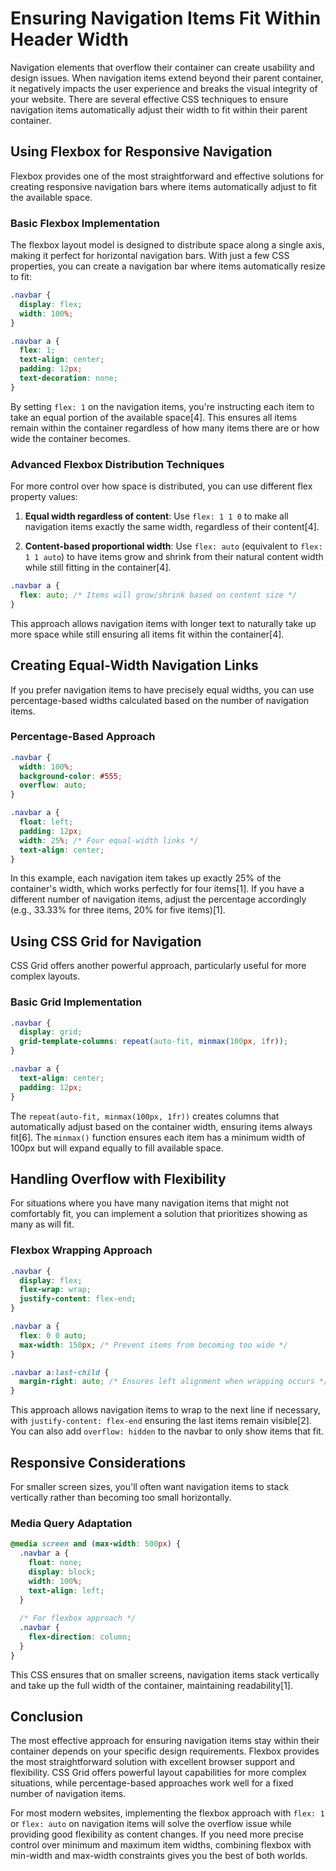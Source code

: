 # Ensuring Navigation Items Fit Within Header Width

Navigation elements that overflow their container can create usability and design issues. When navigation items extend beyond their parent container, it negatively impacts the user experience and breaks the visual integrity of your website. There are several effective CSS techniques to ensure navigation items automatically adjust their width to fit within their parent container.

## Using Flexbox for Responsive Navigation

Flexbox provides one of the most straightforward and effective solutions for creating responsive navigation bars where items automatically adjust to fit the available space.

### Basic Flexbox Implementation

The flexbox layout model is designed to distribute space along a single axis, making it perfect for horizontal navigation bars. With just a few CSS properties, you can create a navigation bar where items automatically resize to fit:

```css
.navbar {
  display: flex;
  width: 100%;
}

.navbar a {
  flex: 1;
  text-align: center;
  padding: 12px;
  text-decoration: none;
}
```

By setting `flex: 1` on the navigation items, you're instructing each item to take an equal portion of the available space[4]. This ensures all items remain within the container regardless of how many items there are or how wide the container becomes.

### Advanced Flexbox Distribution Techniques

For more control over how space is distributed, you can use different flex property values:

1. **Equal width regardless of content**: Use `flex: 1 1 0` to make all navigation items exactly the same width, regardless of their content[4].

2. **Content-based proportional width**: Use `flex: auto` (equivalent to `flex: 1 1 auto`) to have items grow and shrink from their natural content width while still fitting in the container[4].

```css
.navbar a {
  flex: auto; /* Items will grow/shrink based on content size */
}
```

This approach allows navigation items with longer text to naturally take up more space while still ensuring all items fit within the container[4].

## Creating Equal-Width Navigation Links

If you prefer navigation items to have precisely equal widths, you can use percentage-based widths calculated based on the number of navigation items.

### Percentage-Based Approach

```css
.navbar {
  width: 100%;
  background-color: #555;
  overflow: auto;
}

.navbar a {
  float: left;
  padding: 12px;
  width: 25%; /* Four equal-width links */
  text-align: center;
}
```

In this example, each navigation item takes up exactly 25% of the container's width, which works perfectly for four items[1]. If you have a different number of navigation items, adjust the percentage accordingly (e.g., 33.33% for three items, 20% for five items)[1].

## Using CSS Grid for Navigation

CSS Grid offers another powerful approach, particularly useful for more complex layouts.

### Basic Grid Implementation

```css
.navbar {
  display: grid;
  grid-template-columns: repeat(auto-fit, minmax(100px, 1fr));
}

.navbar a {
  text-align: center;
  padding: 12px;
}
```

The `repeat(auto-fit, minmax(100px, 1fr))` creates columns that automatically adjust based on the container width, ensuring items always fit[6]. The `minmax()` function ensures each item has a minimum width of 100px but will expand equally to fill available space.

## Handling Overflow with Flexibility

For situations where you have many navigation items that might not comfortably fit, you can implement a solution that prioritizes showing as many as will fit.

### Flexbox Wrapping Approach

```css
.navbar {
  display: flex;
  flex-wrap: wrap;
  justify-content: flex-end;
}

.navbar a {
  flex: 0 0 auto;
  max-width: 150px; /* Prevent items from becoming too wide */
}

.navbar a:last-child {
  margin-right: auto; /* Ensures left alignment when wrapping occurs */
}
```

This approach allows navigation items to wrap to the next line if necessary, with `justify-content: flex-end` ensuring the last items remain visible[2]. You can also add `overflow: hidden` to the navbar to only show items that fit.

## Responsive Considerations

For smaller screen sizes, you'll often want navigation items to stack vertically rather than becoming too small horizontally.

### Media Query Adaptation

```css
@media screen and (max-width: 500px) {
  .navbar a {
    float: none;
    display: block;
    width: 100%;
    text-align: left;
  }
  
  /* For flexbox approach */
  .navbar {
    flex-direction: column;
  }
}
```

This CSS ensures that on smaller screens, navigation items stack vertically and take up the full width of the container, maintaining readability[1].

## Conclusion

The most effective approach for ensuring navigation items stay within their container depends on your specific design requirements. Flexbox provides the most straightforward solution with excellent browser support and flexibility. CSS Grid offers powerful layout capabilities for more complex situations, while percentage-based approaches work well for a fixed number of navigation items.

For most modern websites, implementing the flexbox approach with `flex: 1` or `flex: auto` on navigation items will solve the overflow issue while providing good flexibility as content changes. If you need more precise control over minimum and maximum item widths, combining flexbox with min-width and max-width constraints gives you the best of both worlds.

